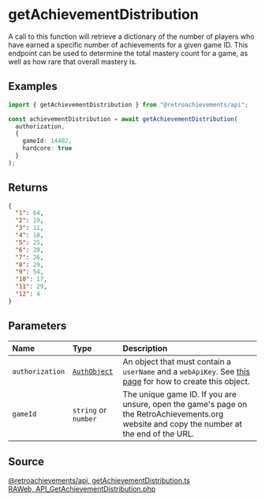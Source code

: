 # getAchievementDistribution

A call to this function will retrieve a dictionary of the number of players who have earned a specific number of achievements for a given game ID. This endpoint can be used to determine the total mastery count for a game, as well as how rare that overall mastery is.

## Examples

```ts
import { getAchievementDistribution } from "@retroachievements/api";

const achievementDistribution = await getAchievementDistribution(
  authorization,
  {
    gameId: 14402,
    hardcore: true
  }
);
```

## Returns

```json
{
  "1": 64,
  "2": 19,
  "3": 11,
  "4": 18,
  "5": 25,
  "6": 20,
  "7": 26,
  "8": 29,
  "9": 54,
  "10": 17,
  "11": 29,
  "12": 4
}
```

## Parameters

| Name            | Type                                        | Description                                                                                                                                 |
| :-------------- | :------------------------------------------ | :------------------------------------------------------------------------------------------------------------------------------------------ |
| `authorization` | [`AuthObject`](/v1/data-models/auth-object) | An object that must contain a `userName` and a `webApiKey`. See [this page](/getting-started) for how to create this object.                |
| `gameId`        | `string` or `number`                        | The unique game ID. If you are unsure, open the game's page on the RetroAchievements.org website and copy the number at the end of the URL. |

## Source

[@retroachievements/api, getAchievementDistribution.ts](https://github.dev/retroachievements/retroachievements-api-js/blob/main/src/game/getAchievementDistribution.ts)  
[RAWeb, API_GetAchievementDistribution.php](https://github.dev/RetroAchievements/RAWeb/blob/master/public/API/API_GetAchievementDistribution.php)
